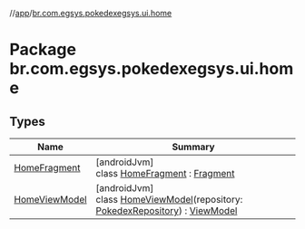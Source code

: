 //[app](../../index.md)/[br.com.egsys.pokedexegsys.ui.home](index.md)

# Package br.com.egsys.pokedexegsys.ui.home

## Types

| Name | Summary |
|---|---|
| [HomeFragment](-home-fragment/index.md) | [androidJvm]<br>class [HomeFragment](-home-fragment/index.md) : [Fragment](https://developer.android.com/reference/kotlin/androidx/fragment/app/Fragment.html) |
| [HomeViewModel](-home-view-model/index.md) | [androidJvm]<br>class [HomeViewModel](-home-view-model/index.md)(repository: [PokedexRepository](../br.com.egsys.pokedexegsys.data.repositories/-pokedex-repository/index.md)) : [ViewModel](https://developer.android.com/reference/kotlin/androidx/lifecycle/ViewModel.html) |
